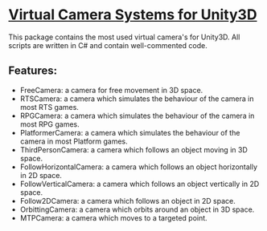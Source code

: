 [Virtual Camera Systems for Unity3D](https://github.com/cortexarts/VCSU)
==================================================

This package contains the most used virtual camera's for Unity3D. All scripts are written in C# and contain well-commented code.

Features:
--------------------------------------
- FreeCamera: a camera for free movement in 3D space.
- RTSCamera: a camera which simulates the behaviour of the camera in most RTS games.
- RPGCamera: a camera which simulates the behaviour of the camera in most RPG games.
- PlatformerCamera: a camera which simulates the behaviour of the camera in most Platform games.
- ThirdPersonCamera: a camera which follows an object moving in 3D space.
- FollowHorizontalCamera: a camera which follows an object horizontally in 2D space.
- FollowVerticalCamera: a camera which follows an object vertically in 2D space.
- Follow2DCamera: a camera which follows an object in 2D space.
- OrbittingCamera: a camera which orbits around an object in 3D space.
- MTPCamera: a camera which moves to a targeted point.